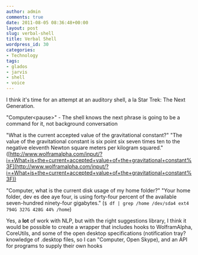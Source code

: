 ```yaml
---
author: admin
comments: true
date: 2011-08-05 08:36:48+00:00
layout: post
slug: verbal-shell
title: Verbal Shell
wordpress_id: 30
categories:
- Technology
tags:
- glados
- jarvis
- shell
- voice
---
```


I think it's time for an attempt at an auditory shell, a la Star Trek: The Next Generation.

"Computer&lt;pause&gt;" - The shell knows the next phrase is going to be a command for it, not background conversation

"What is the current accepted value of the gravitational constant?"
"The value of the gravitational constant is six point six seven times ten to the negative eleventh Newton square meters per kilogram squared." ([http://www.wolframalpha.com/input/?i=+What+is+the+current+accepted+value+of+the+gravitational+constant%3F](http://www.wolframalpha.com/input/?i=+What+is+the+current+accepted+value+of+the+gravitational+constant%3F))

<!-- more -->

"Computer, what is the current disk usage of my home folder?"
"Your home folder, dev es dee aye four, is using forty-four percent of the available seven-hundred ninety-four gigabytes."
(`$ df | grep /home
/dev/sda4 ext4 794G 327G 428G 44% /home`)

Yes, a **lot** of work with NLP, but with the right suggestions library, I think it would be possible to create a wrapper that includes hooks to WolframAlpha, CoreUtils, and some of the open desktop specifications (notification tray? knowledge of .desktop files, so I can "Computer, Open Skype), and an API for programs to supply their own hooks
